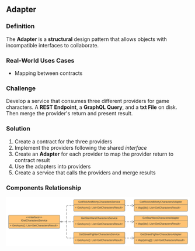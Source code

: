 ﻿## Adapter

### Definition
The **Adapter** is a **structural** design pattern that allows objects with incompatible interfaces to collaborate. 

### Real-World Uses Cases
- Mapping between contracts

### Challenge
Develop a service that consumes three different providers for game characters. A **REST Endpoint**, a **GraphQL Query**, and a **txt File** on disk. Then merge the provider's return and present result.

### Solution
1. Create a contract for the three providers
2. Implement the providers following the shared _interface_
3. Create an **Adapter** for each provider to map the provider return to contract result
4. Use the adapters into providers
5. Create a service that calls the providers and merge results

### Components Relationship
![alt text](Images/Adapter.svg)